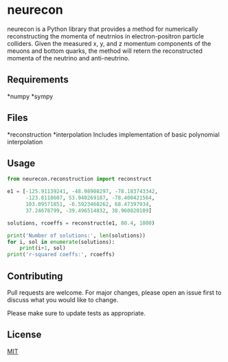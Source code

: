 # neurecon

neurecon is a Python library that provides a method for numerically reconstructing the momenta of neutrnios in electron-positron particle colliders. Given the measured x, y, and z momentum components of the meuons and bottom quarks, the method will retern the reconstructed momenta of the neutrino and anti-neutrino. 

## Requirements
*numpy
*sympy

## Files
*reconstruction
*interpolation
Includes implementation of basic polynomial interpolation


## Usage

```python
from neurecon.reconstruction import reconstruct

e1 = [-125.91139241, -48.98908297, -78.183743342, 
      -123.8118607, 53.940269187, -78.400421564,
      103.09571851, -6.5923468262, 68.47397934, 
      37.24678799, -39.496514832, 38.960820109]

solutions, rcoeffs = reconstruct(e1, 80.4, 1000)

print('Number of solutions:', len(solutions))
for i, sol in enumerate(solutions):
    print(i+1, sol)
print('r-squared coeffs:', rcoeffs)
```

## Contributing
Pull requests are welcome. For major changes, please open an issue first to discuss what you would like to change.

Please make sure to update tests as appropriate.

## License
[MIT](https://choosealicense.com/licenses/mit/)
